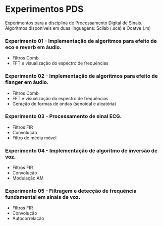 # Experimentos PDS
Experimentos para a disciplina de Processamento Digital de Sinais.
Algoritmos disponíveis em duas linguagens: Scilab (.sce) e Ocatve (.m)

### Experimento 01 - Implementação de algoritmos para efeito de eco e reverb em áudio.
- Filtros Comb
- FFT e visualização do espectro de frequências

### Experimento 02 - Implementação de algoritmos para efeito de flanger em áudio.
- Filtros Comb
- FFT e visualização do espectro de frequências
- Geração de formas de ondas (senoidal e aleatória)

### Experimento 03 - Processamento de sinal ECG.
- Filtros FIR
- Convolução
- Filtro de média móvel

### Experimento 04 - Implementação de algoritmo de inversão de voz.
- Filtros FIR
- Convolução
- Modulação AM

### Experimento 05 - Filtragem e detecção de frequência fundamental em sinais de voz.
- Filtros FIR
- Convolução
- Autocorrelação
